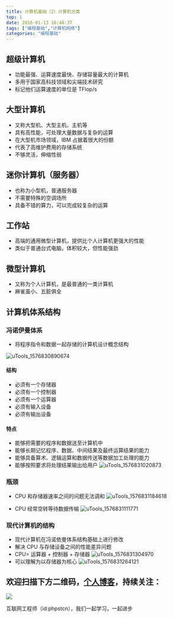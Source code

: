 ```yaml
---
title: 计算机基础（2）计算机分类
top: 1
date: 2016-01-13 16:48:37
tags: ["编程基础","计算机网络"]
categories: "编程基础"
---
```


## 超级计算机

- 功能最强、运算速度最快、存储容量最大的计算机
- 多用于国家高科技领域和尖端技术研究
- 标记他们运算速度的单位是 TFlop/s

## 大型计算机

- 又称大型机、大型主机、主机等
- 具有高性能，可处理大量数据与复杂的运算
- 在大型机市场领域，IBM 占据着很大的份额
- 代表了高维护费用的存储系统
- 不够灵活，伸缩性弱

## 迷你计算机（服务器）

- 也称为小型机，普通服务器
- 不需要特殊的空调场所
- 具备不错的算力，可以完成较复杂的运算

## 工作站

- 高端的通用微型计算机，提供比个人计算机更强大的性能
- 类似于普通台式电脑，体积较大，但性能强劲

## 微型计算机

- 又称为个人计算机，是最普通的一类计算机
- 麻雀虽小、五脏俱全

## 计算机体系结构

### 冯诺伊曼体系

- 将程序指令和数据一起存储的计算机设计概念结构

![uTools_1576830890674](https://tva3.sinaimg.cn/large/a616b9a4gy1ga39wb95esj20ve0dpdju.jpg)

#### 结构

- 必须有一个存储器
- 必须有一个控制器
- 必须有一个运算器
- 必须有输入设备
- 必须有输出设备

#### 特点

- 能够把需要的程序和数据送至计算机中
- 能够长期记忆程序、数据、中间结果及最终运算结果的能力
- 能够具备算术、逻辑运算和数据传送等数据加工处理的能力
- 能够按照要求将处理结果输出给用户
![uTools_1576831020873](https://tvax3.sinaimg.cn/large/a616b9a4gy1ga39yim5h3j20va0ggjul.jpg)

### 瓶颈

- CPU 和存储器速率之间的问题无法调和
![uTools_1576831184618](https://tvax4.sinaimg.cn/large/a616b9a4gy1ga3a1dc2j4j20w90fw784.jpg)

- CPU 经常空转等待数据传输
![uTools_1576831111771](https://tva4.sinaimg.cn/large/a616b9a4gy1ga3a0a8iozj20tp0f3whx.jpg)

### 现代计算机的结构

- 现代计算机在冯诺依曼体系结构基础上进行修改
- 解决 CPU 与存储设备之间的性能差异问题
- CPU= 运算器 + 控制器 + 存储器
![uTools_1576831304970](https://tva4.sinaimg.cn/large/a616b9a4gy1ga3a3ekn3zj20wc0gmwhv.jpg)
- 可以理解为以存储器为核心
![uTools_1576831264121](https://tva4.sinaimg.cn/large/a616b9a4gy1ga3a2qbknhj20nt0fcju5.jpg)

## 欢迎扫描下方二维码，[个人博客](https://www.phpst.cn)，持续关注：

![](https://ww1.sinaimg.cn/large/a616b9a4gy1g4xzv954a4j20760763yo.jpg)

互联网工程师（id:phpstcn），我们一起学习，一起进步
